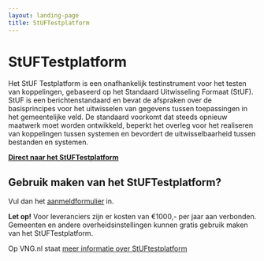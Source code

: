 ```yaml
---
layout: landing-page
title: StUFTestplatform
---
```


# StUFTestplatform
Het StUF Testplatform is een onafhankelijk testinstrument voor het testen van koppelingen, gebaseerd op het Standaard Uitwisseling Formaat (StUF). StUF is een berichtenstandaard en bevat de afspraken over de basisprincipes voor het uitwisselen van gegevens tussen toepassingen in het gemeentelijke veld. De standaard voorkomt dat steeds opnieuw maatwerk moet worden ontwikkeld, beperkt het overleg voor het realiseren van koppelingen tussen systemen en bevordert de uitwisselbaarheid tussen bestanden en systemen.

**[Direct naar het StUFTestplatform](https://iam.opentunnel.org:8444/auth/realms/STP_PROD/protocol/openid-connect/auth?client_id=APP_STP_PUBLIC&redirect_uri=https%3A%2F%2Fstuftestplatform.nl%3A8443%2Fstv%2Fadmin%2Fui%2F&state=14528440-6e6c-4f01-8e3c-a9c9faa6d77a&response_mode=fragment&response_type=code&scope=openid&nonce=c31a5ff3-bc4a-4f55-8ec7-515efc044064)**

## Gebruik maken van het StUFTestplatform?
Vul dan het [aanmeldformulier](https://formulieren.vngrealisatie.nl/Stuftestplatform_aanmeldformulier) in.

**Let op!** Voor leveranciers zijn er kosten van €1000,- per jaar aan verbonden. <br> Gemeenten en andere overheidsinstellingen kunnen gratis gebruik maken van het StUFTestplatform. 

Op VNG.nl staat [meer informatie over StUFtestplatform](https://vng.nl/projecten/stuf-testplatform) 
